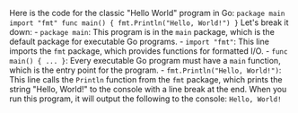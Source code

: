 Here is the code for the classic "Hello World" program in Go: ``` package main import "fmt" func main() { fmt.Println("Hello, World!") } ``` Let's break it down: - `package main`: This program is in the `main` package, which is the default package for executable Go programs. - `import "fmt"`: This line imports the `fmt` package, which provides functions for formatted I/O. - `func main() { ... }`: Every executable Go program must have a `main` function, which is the entry point for the program. - `fmt.Println("Hello, World!")`: This line calls the `Println` function from the `fmt` package, which prints the string "Hello, World!" to the console with a line break at the end. When you run this program, it will output the following to the console: ``` Hello, World! ```
